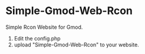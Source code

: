 # Simple-Gmod-Web-Rcon
Simple Rcon Website for Gmod. <br>
1. Edit the config.php
2. upload "Simple-Gmod-Web-Rcon" to your website.
